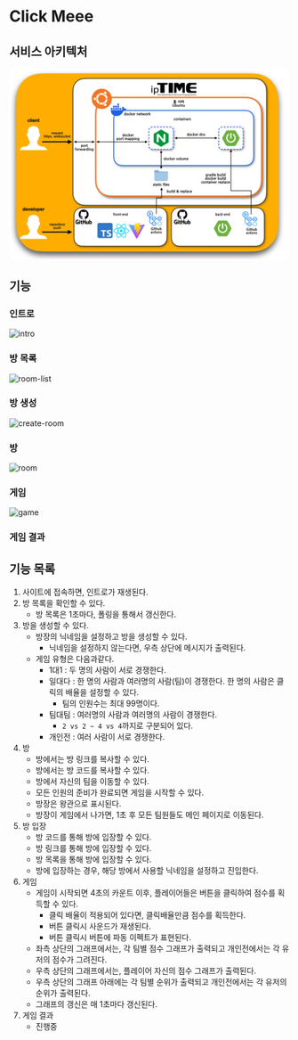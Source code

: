 # Click Meee

## 서비스 아키텍처

![service-architecture](./assets/service-architecture.webp)

## 기능
### 인트로
![intro](./assets/intro.gif)

### 방 목록
![room-list](./assets/room_list.gif)

### 방 생성
![create-room](./assets/create_room.gif)

### 방
![room](./assets/room.gif)

### 게임
![game](./assets/game.gif)

### 게임 결과


## 기능 목록

1. 사이트에 접속하면, 인트로가 재생된다.
2. 방 목록을 확인할 수 있다.
    - 방 목록은 1초마다, 폴링을 통해서 갱신한다.
3. 방을 생성할 수 있다.
    - 방장의 닉네임을 설정하고 방을 생성할 수 있다.
        - 닉네임을 설정하지 않는다면, 우측 상단에 메시지가 출력된다.
    - 게임 유형은 다음과같다.
        - 1대1 : 두 명의 사람이 서로 경쟁한다.
        - 일대다 : 한 명의 사람과 여러명의 사람(팀)이 경쟁한다. 한 명의 사람은 클릭의 배율을 설정할 수 있다.
            - 팀의 인원수는 최대 99명이다.
        - 팀대팀 : 여러명의 사람과 여러명의 사람이 경쟁한다.
            - `2 vs 2 ~ 4 vs 4`까지로 구분되어 있다.
        - 개인전 : 여러 사람이 서로 경쟁한다.
4. 방
    - 방에서는 방 링크를 복사할 수 있다.
    - 방에서는 방 코드를 복사할 수 있다.
    - 방에서 자신의 팀을 이동할 수 있다.
    - 모든 인원의 준비가 완료되면 게임을 시작할 수 있다.
    - 방장은 왕관으로 표시된다.
    - 방장이 게임에서 나가면, 1초 후 모든 팀원들도 메인 페이지로 이동된다.
5. 방 입장
    - 방 코드를 통해 방에 입장할 수 있다.
    - 방 링크를 통해 방에 입장할 수 있다.
    - 방 목록을 통해 방에 입장할 수 있다.
    - 방에 입장하는 경우, 해당 방에서 사용할 닉네임을 설정하고 진입한다.
6. 게임
    - 게임이 시작되면 4초의 카운트 이후, 플레이어들은 버튼을 클릭하여 점수를 획득할 수 있다.
        - 클릭 배율이 적용되어 있다면, 클릭배율만큼 점수를 획득한다.
        - 버튼 클릭시 사운드가 재생된다.
        - 버튼 클릭시 버튼에 파동 이펙트가 표현된다.
    - 좌측 상단의 그래프에서는, 각 팀별 점수 그래프가 출력되고 개인전에서는 각 유저의 점수가 그려진다.
    - 우측 상단의 그래프에서는, 플레이어 자신의 점수 그래프가 출력된다.
    - 우측 상단의 그래프 아래에는 각 팀별 순위가 출력되고 개인전에서는 각 유저의 순위가 출력된다.
    - 그래프의 갱신은 매 1초마다 갱신된다.
7. 게임 결과
    - 진행중
